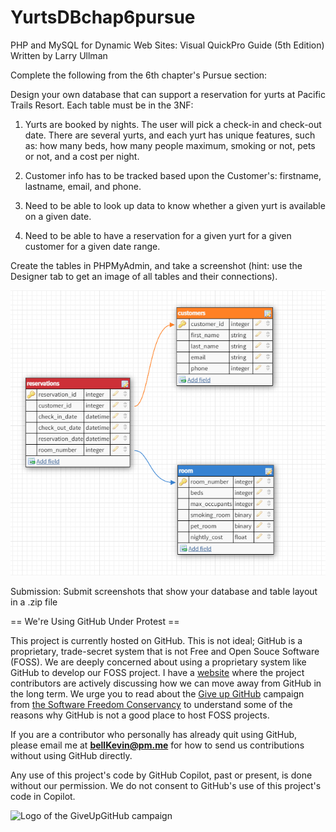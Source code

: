 # YurtsDBchap6pursue

PHP and MySQL for Dynamic Web Sites: Visual QuickPro Guide (5th Edition)
Written by Larry Ullman

Complete the following from the 6th chapter's Pursue section:

Design your own database that can support a reservation for yurts at Pacific Trails Resort. Each table must be in the 3NF:

1. Yurts are booked by nights. The user will pick a check-in and check-out date. There are several yurts, and each yurt has unique features, such as: how many beds, how many people maximum, smoking or not, pets or not, and a cost per night.

2. Customer info has to be tracked based upon the Customer's: firstname, lastname, email, and phone.

3. Need to be able to look up data to know whether a given yurt is available on a given date.

4. Need to be able to have a reservation for a given yurt for a given customer for a given date range.

Create the tables in PHPMyAdmin, and take a screenshot (hint: use the Designer tab to get an image of all tables and their connections).

![p](https://github.com/bell-kevin/YurtsDBchap6pursue/blob/main/yurts.PNG)

Submission: Submit screenshots that show your database and table layout in a .zip file

== We're Using GitHub Under Protest ==

This project is currently hosted on GitHub.  This is not ideal; GitHub is a
proprietary, trade-secret system that is not Free and Open Souce Software
(FOSS).  We are deeply concerned about using a proprietary system like GitHub
to develop our FOSS project. I have a [website](https://bellKevin.me) where the
project contributors are actively discussing how we can move away from GitHub
in the long term.  We urge you to read about the [Give up GitHub](https://GiveUpGitHub.org) campaign 
from [the Software Freedom Conservancy](https://sfconservancy.org) to understand some of the reasons why GitHub is not 
a good place to host FOSS projects.

If you are a contributor who personally has already quit using GitHub, please
email me at **bellKevin@pm.me** for how to send us contributions without
using GitHub directly.

Any use of this project's code by GitHub Copilot, past or present, is done
without our permission.  We do not consent to GitHub's use of this project's
code in Copilot.

![Logo of the GiveUpGitHub campaign](https://sfconservancy.org/img/GiveUpGitHub.png)

